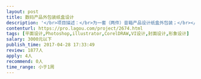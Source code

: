 ```yaml
---                
layout: post       
title: 数码产品外包装纸盒设计           
description: '</br>项目描述：</br>为一套（两件）音箱产品设计纸盒外包装；</br></br>主要功能点：</br>在能较好保护产品的同时，方便用户打开、拿取；工厂方便印染、生产；</br></br>可参考产品：</br>传统产品的传统包装，能满足基本需求就好。当然更欢迎创新；</br></br>人员要求：</br>具有包装设计经验并付诸印刷、生产；</br>了解生产、印刷流程。</br>'     
contenturl: https://pro.lagou.com/project/2674.html      
tags: [平面设计,Photoshop,illustrator,CorelDRAW,VI设计,封面设计,形象设计]            
salary: 3000元以下          
publish_time: 2017-04-28 17:33:49         
review: 1877人                   
apply: 4人                   
recommend: 0人                   
time_range: 小于1周              
---                 
```

